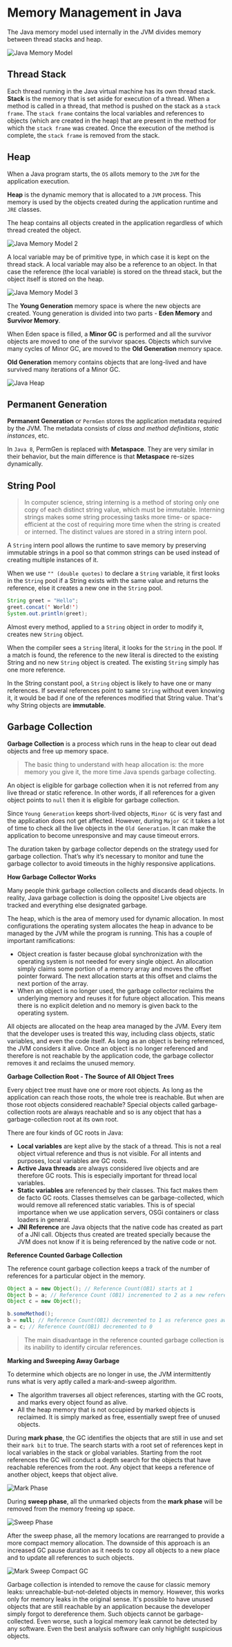 # Memory Management in Java

The Java memory model used internally in the JVM divides memory between thread stacks and heap.

![Java Memory Model](../../assets/java-memory-model-1.png)

## Thread Stack

Each thread running in the Java virtual machine has its own thread stack. **Stack** is the memory that is set aside for execution of a thread. When a method is called in a thread, that method is pushed on the stack as a `stack frame`.
The `stack frame` contains the local variables and references to objects (which are created in the heap) that are present in the method for which the `stack frame` was created. Once the execution of the method is complete, the `stack frame` is removed from the stack.

## Heap

When a Java program starts, the `OS` allots memory to the `JVM` for the application execution.

**Heap** is the dynamic memory that is allocated to a `JVM` process. This memory is used by the objects created during the application runtime and `JRE` classes.

The heap contains all objects created in the application regardless of which thread created the object.

![Java Memory Model 2](../../assets/java-memory-model-2.png)

A local variable may be of primitive type, in which case it is kept on the thread stack. A local variable may also be a reference to an object. In that case the reference (the local variable) is stored on the thread stack, but the object itself is stored on the heap.

![Java Memory Model 3](../../assets/java-memory-model-3.png)

The **Young Generation** memory space is where the new objects are created. Young generation is divided into two parts - **Eden Memory** and **Survivor Memory**.

When Eden space is filled, a **Minor GC** is performed and all the survivor objects are moved to one of the survivor spaces. Objects which survive many cycles of Minor GC, are moved to the **Old Generation** memory space.

**Old Generation** memory contains objects that are long-lived and have survived many iterations of a Minor GC.

![Java Heap](../../assets/java-heap-1.png)

## Permanent Generation

**Permanent Generation** or `PermGen` stores the application metadata required by the JVM. The metadata consists of *class and method definitions*, *static instances*, etc.

In `Java 8`, PermGen is replaced with **Metaspace**. They are very similar in their behavior, but the main difference is that **Metaspace** re-sizes dynamically.

## String Pool

> In computer science, string interning is a method of storing only one copy of each
> distinct string value, which must be immutable. Interning strings makes some string
> processing tasks more time- or space-efficient at the cost of requiring more time
> when the string is created or interned. The distinct values are stored in a string
> intern pool.

A `String` intern pool allows the runtime to save memory by preserving immutable strings in a pool so that common strings can be used instead of creating multiple instances of it.

When we use `"" (double quotes)` to declare a `String` variable, it first looks in the `String` pool if a String exists with the same value and returns the reference, else it creates a new one in the `String` pool.

```java
String greet = "Hello";
greet.concat(' World!')
System.out.println(greet);
```

Almost every method, applied to a `String` object in order to modify it, creates new `String` object.

When the compiler sees a `String` literal, it looks for the `String` in the pool. If a match is found, the reference to the new literal is directed to the existing String and no new `String` object is created. The existing `String` simply has one more reference.

In the String constant pool, a `String` object is likely to have one or many references. If several references point to same `String` without even knowing it, it would be bad if one of the references modified that String value. That's why String objects are **immutable**.

## Garbage Collection

**Garbage Collection** is a process which runs in the heap to clear out dead objects and free up memory space.

> The basic thing to understand with heap allocation is: the more memory you give it, the more time Java spends garbage collecting.

An object is eligible for garbage collection when it is not referred from any live thread or static reference. In other words, if all references for a given object points to `null` then it is eligible for garbage collection.

Since `Young Generation` keeps short-lived objects, `Minor GC` is very fast and the application does not get affected. However, during `Major GC` it takes a lot of time to check all the live objects in the `Old Generation`. It can make the application to become unresponsive and may cause timeout errors.

The duration taken by garbage collector depends on the strategy used for garbage collection. That’s why it’s necessary to monitor and tune the garbage collector to avoid timeouts in the highly responsive applications.

**How Garbage Collector Works**

Many people think garbage collection collects and discards dead objects. In reality, Java garbage collection is doing the opposite! Live objects are tracked and everything else designated garbage.

The heap, which is the area of memory used for dynamic allocation. In most configurations the operating system allocates the heap in advance to be managed by the JVM while the program is running. This has a couple of important ramifications:

- Object creation is faster because global synchronization with the operating system is not needed for every single object. An allocation simply claims some portion of a memory array and moves the offset pointer forward. The next allocation starts at this offset and claims the next portion of the array.
- When an object is no longer used, the garbage collector reclaims the underlying memory and reuses it for future object allocation. This means there is no explicit deletion and no memory is given back to the operating system.

All objects are allocated on the heap area managed by the JVM. Every item that the developer uses is treated this way, including class objects, static variables, and even the code itself. As long as an object is being referenced, the JVM considers it alive. Once an object is no longer referenced and therefore is not reachable by the application code, the garbage collector removes it and reclaims the unused memory.

**Garbage Collection Root - The Source of All Object Trees**

Every object tree must have one or more root objects. As long as the application can reach those roots, the whole tree is reachable. But when are those root objects considered reachable? Special objects called garbage-collection roots are always reachable and so is any object that has a garbage-collection root at its own root.

There are four kinds of GC roots in Java:

- **Local variables** are kept alive by the stack of a thread. This is not a real object virtual reference and thus is not visible. For all intents and purposes, local variables are GC roots.
- **Active Java threads** are always considered live objects and are therefore GC roots. This is especially important for thread local variables.
- **Static variables** are referenced by their classes. This fact makes them de facto GC roots. Classes themselves can be garbage-collected, which would remove all referenced static variables. This is of special importance when we use application servers, OSGi containers or class loaders in general.
- **JNI Reference** are Java objects that the native code has created as part of a JNI call. Objects thus created are treated specially because the JVM does not know if it is being referenced by the native code or not.

**Reference Counted Garbage Collection**

The reference count garbage collection keeps a track of the number of references for a particular object in the memory.

```java
Object a = new Object(); // Reference Count(OB1) starts at 1
Object b = a; // Reference Count (OB1) incremented to 2 as a new reference is added
Object c = new Object();

b.someMethod();
b = null; // Reference Count(OB1) decremented to 1 as reference goes away
a = c; // Reference Count(OB1) decremented to 0
```

> The main disadvantage in the reference counted garbage collection is its inability to identify circular references.

**Marking and Sweeping Away Garbage**

To determine which objects are no longer in use, the JVM intermittently runs what is very aptly called a mark-and-sweep algorithm.

- The algorithm traverses all object references, starting with the GC roots, and marks every object found as alive.
- All the heap memory that is not occupied by marked objects is reclaimed. It is simply marked as free, essentially swept free of unused objects.

During **mark phase**, the GC identifies the objects that are still in use and set their `mark bit` to true. The search starts with a root set of references kept in local variables in the stack or global variables. Starting from the root references the GC will conduct a depth search for the objects that have reachable references from the root. Any object that keeps a reference of another object, keeps that object alive.

![Mark Phase](../../assets/java-mark-phase.png)

During **sweep phase**, all the unmarked objects from the **mark phase** will be removed from the memory freeing up space.

![Sweep Phase](../../assets/java-sweep-phase.png)

After the sweep phase, all the memory locations are rearranged to provide a more compact memory allocation. The downside of this approach is an increased GC pause duration as it needs to copy all objects to a new place and to update all references to such objects.

![Mark Sweep Compact GC](../../assets/java-compact-phase.png)

Garbage collection is intended to remove the cause for classic memory leaks: unreachable-but-not-deleted objects in memory. However, this works only for memory leaks in the original sense. It's possible to have unused objects that are still reachable by an application because the developer simply forgot to dereference them. Such objects cannot be garbage-collected. Even worse, such a logical memory leak cannot be detected by any software. Even the best analysis software can only highlight suspicious objects.
